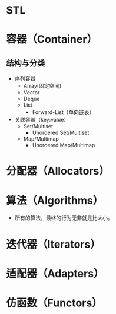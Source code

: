 # STL

# 容器（Container）

## 结构与分类

- 序列容器
  - Array(固定空间)
  - Vector
  - Deque
  - List
    - Forward-List（单向链表）
- 关联容器（key:value）
  - Set/Multiset
    - Unordered Set/Multiset
  - Map/Multimap
    - Unordered Map/Multimap

# 分配器（Allocators）

# 算法（Algorithms）

- 所有的算法，最终的行为无非就是比大小。

# 迭代器（Iterators）

# 适配器（Adapters）

# 仿函数（Functors）
